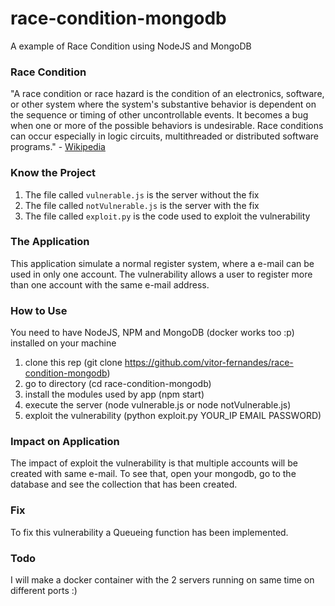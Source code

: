 # race-condition-mongodb
<p>A example of Race Condition using NodeJS and MongoDB</p>

### Race Condition
"A race condition or race hazard is the condition of an electronics, software, or other system where the system's substantive behavior is dependent on the sequence or timing of other uncontrollable events. It becomes a bug when one or more of the possible behaviors is undesirable. 
Race conditions can occur especially in logic circuits, multithreaded or distributed software programs." - [Wikipedia](https://en.wikipedia.org/wiki/Race_condition)

### Know the Project
1. The file called `vulnerable.js` is the server without the fix
2. The file called `notVulnerable.js` is the server with the fix
3. The file called `exploit.py` is the code used to exploit the vulnerability

### The Application
<p>This application simulate a normal register system, where a e-mail can be used in only one account. The vulnerability allows a user to register more than one account with the same e-mail address.</p>

### How to Use
You need to have NodeJS, NPM and MongoDB (docker works too :p) installed on your machine
1. clone this rep (git clone https://github.com/vitor-fernandes/race-condition-mongodb)
2. go to directory (cd race-condition-mongodb)
3. install the modules used by app (npm start)
4. execute the server (node vulnerable.js or node notVulnerable.js)
5. exploit the vulnerability (python exploit.py YOUR_IP EMAIL PASSWORD)

### Impact on Application
The impact of exploit the vulnerability is that multiple accounts will be created with same e-mail. 
To see that, open your mongodb, go to the database and see the collection that has been created.

### Fix
To fix this vulnerability a Queueing function has been implemented.

### Todo
I will make a docker container with the 2 servers running on same time on different ports :)
